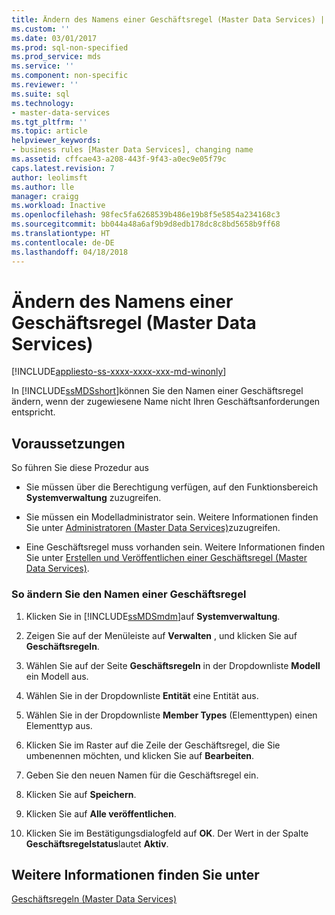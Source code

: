 ```yaml
---
title: Ändern des Namens einer Geschäftsregel (Master Data Services) | Microsoft-Dokumentation
ms.custom: ''
ms.date: 03/01/2017
ms.prod: sql-non-specified
ms.prod_service: mds
ms.service: ''
ms.component: non-specific
ms.reviewer: ''
ms.suite: sql
ms.technology:
- master-data-services
ms.tgt_pltfrm: ''
ms.topic: article
helpviewer_keywords:
- business rules [Master Data Services], changing name
ms.assetid: cffcae43-a208-443f-9f43-a0ec9e05f79c
caps.latest.revision: 7
author: leolimsft
ms.author: lle
manager: craigg
ms.workload: Inactive
ms.openlocfilehash: 98fec5fa6268539b486e19b8f5e5854a234168c3
ms.sourcegitcommit: bb044a48a6af9b9d8edb178dc8c8bd5658b9ff68
ms.translationtype: HT
ms.contentlocale: de-DE
ms.lasthandoff: 04/18/2018
---
```

# <a name="change-a-business-rule-name-master-data-services"></a>Ändern des Namens einer Geschäftsregel (Master Data Services)

[!INCLUDE[appliesto-ss-xxxx-xxxx-xxx-md-winonly](../includes/appliesto-ss-xxxx-xxxx-xxx-md-winonly.md)]

  In [!INCLUDE[ssMDSshort](../includes/ssmdsshort-md.md)]können Sie den Namen einer Geschäftsregel ändern, wenn der zugewiesene Name nicht Ihren Geschäftsanforderungen entspricht.  
  
## <a name="prerequisites"></a>Voraussetzungen  
 So führen Sie diese Prozedur aus  
  
-   Sie müssen über die Berechtigung verfügen, auf den Funktionsbereich **Systemverwaltung** zuzugreifen.  
  
-   Sie müssen ein Modelladministrator sein. Weitere Informationen finden Sie unter [Administratoren &#40;Master Data Services&#41;](../master-data-services/administrators-master-data-services.md)zuzugreifen.  
  
-   Eine Geschäftsregel muss vorhanden sein. Weitere Informationen finden Sie unter [Erstellen und Veröffentlichen einer Geschäftsregel &#40;Master Data Services&#41;](../master-data-services/create-and-publish-a-business-rule-master-data-services.md).  
  
### <a name="to-change-the-name-of-a-business-rule"></a>So ändern Sie den Namen einer Geschäftsregel  
  
1.  Klicken Sie in [!INCLUDE[ssMDSmdm](../includes/ssmdsmdm-md.md)]auf **Systemverwaltung**.  
  
2.  Zeigen Sie auf der Menüleiste auf **Verwalten** , und klicken Sie auf **Geschäftsregeln**.  
  
3.  Wählen Sie auf der Seite **Geschäftsregeln** in der Dropdownliste **Modell** ein Modell aus.  
  
4.  Wählen Sie in der Dropdownliste **Entität** eine Entität aus.  
  
5.  Wählen Sie in der Dropdownliste **Member Types** (Elementtypen) einen Elementtyp aus.  
  
6.  Klicken Sie im Raster auf die Zeile der Geschäftsregel, die Sie umbenennen möchten, und klicken Sie auf **Bearbeiten**.  
  
7.  Geben Sie den neuen Namen für die Geschäftsregel ein.  
  
8.  Klicken Sie auf **Speichern**.  
  
9. Klicken Sie auf **Alle veröffentlichen**.  
  
10. Klicken Sie im Bestätigungsdialogfeld auf **OK**. Der Wert in der Spalte **Geschäftsregelstatus**lautet **Aktiv**.  
  
## <a name="see-also"></a>Weitere Informationen finden Sie unter  
 [Geschäftsregeln &#40;Master Data Services&#41;](../master-data-services/business-rules-master-data-services.md)  
  
  
